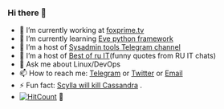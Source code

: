 ### Hi there 👋

- 🔭 I’m currently working at [foxprime.tv](https://foxprime.tv)
- 🌱 I’m currently learning [Eve python framework](https://docs.python-eve.org)
- 👯 I’m a host of [Sysadmin tools Telegram channel](https://t.me/sysadmin_tools)
- 🤔 I’m a host of [Best of ru IT](https://t.me/best_of_ru_it)(funny quotes from RU IT chats)
- 💬 Ask me about Linux/DevOps 
- 📫 How to reach me: [Telegram](https://t.me/terrifilch) or [Twitter](https://twitter.com/dengolius) or [Email](denaspireone@yahoo.com)
- ⚡ Fun fact: [Scylla will kill Cassandra](https://university.scylladb.com) .
- [![HitCount](http://hits.dwyl.com/denisgolius/denisgolius.svg)](http://hits.dwyl.com/denisgolius/denisgolius) 💪
<!--
**denisgolius/denisgolius** is a ✨ _special_ ✨ repository because its `README.md` (this file) appears on your GitHub profile.

Here are some ideas to get you started:

- 🔭 I’m currently working on ...
- 🌱 I’m currently learning ...
- 👯 I’m looking to collaborate on ...
- 🤔 I’m looking for help with ...
- 💬 Ask me about ...
- 📫 How to reach me: ...
- 😄 Pronouns: ...
- ⚡ Fun fact: ...
-->

